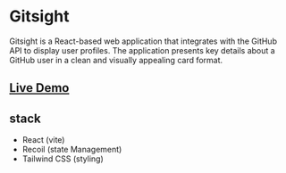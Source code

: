 # Gitsight

Gitsight is a React-based web application that integrates with the GitHub API to display user profiles. The application presents key details about a GitHub user in a clean and visually appealing card format.

## [Live Demo](https://gitsight.netlify.app/)

## stack

- React (vite)
- Recoil (state Management)
- Tailwind CSS (styling)